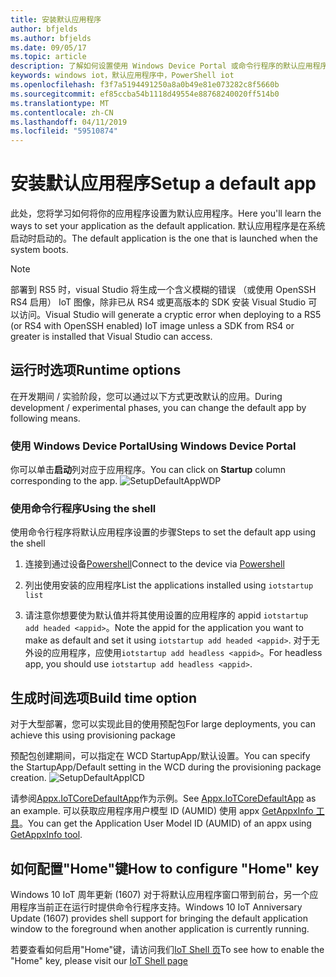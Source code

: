 ```yaml
---
title: 安装默认应用程序
author: bfjelds
ms.author: bfjelds
ms.date: 09/05/17
ms.topic: article
description: 了解如何设置使用 Windows Device Portal 或命令行程序的默认应用程序。
keywords: windows iot，默认应用程序中，PowerShell iot
ms.openlocfilehash: f3f7a5194491250a8a0b49e81e073282c8f5660b
ms.sourcegitcommit: ef85ccba54b1118d49554e88768240020ff514b0
ms.translationtype: MT
ms.contentlocale: zh-CN
ms.lasthandoff: 04/11/2019
ms.locfileid: "59510874"
---
```

# <a name="setup-a-default-app"></a><span data-ttu-id="6f96f-104">安装默认应用程序</span><span class="sxs-lookup"><span data-stu-id="6f96f-104">Setup a default app</span></span>
<span data-ttu-id="6f96f-105">此处，您将学习如何将你的应用程序设置为默认应用程序。</span><span class="sxs-lookup"><span data-stu-id="6f96f-105">Here you'll learn the ways to set your application as the default application.</span></span> <span data-ttu-id="6f96f-106">默认应用程序是在系统启动时启动的。</span><span class="sxs-lookup"><span data-stu-id="6f96f-106">The default application is the one that is launched when the system boots.</span></span>  

> [!NOTE]
> <span data-ttu-id="6f96f-107">部署到 RS5 时，visual Studio 将生成一个含义模糊的错误 （或使用 OpenSSH RS4 启用） IoT 图像，除非已从 RS4 或更高版本的 SDK 安装 Visual Studio 可以访问。</span><span class="sxs-lookup"><span data-stu-id="6f96f-107">Visual Studio will generate a cryptic error when deploying to a RS5 (or RS4 with OpenSSH enabled) IoT image unless a SDK from RS4 or greater is installed that Visual Studio can access.</span></span>

## <a name="runtime-options"></a><span data-ttu-id="6f96f-108">运行时选项</span><span class="sxs-lookup"><span data-stu-id="6f96f-108">Runtime options</span></span>

<span data-ttu-id="6f96f-109">在开发期间 / 实验阶段，您可以通过以下方式更改默认的应用。</span><span class="sxs-lookup"><span data-stu-id="6f96f-109">During development / experimental phases, you can change the default app by following means.</span></span>

### <a name="using-windows-device-portal"></a><span data-ttu-id="6f96f-110">使用 Windows Device Portal</span><span class="sxs-lookup"><span data-stu-id="6f96f-110">Using Windows Device Portal</span></span>

<span data-ttu-id="6f96f-111">你可以单击**启动**列对应于应用程序。</span><span class="sxs-lookup"><span data-stu-id="6f96f-111">You can click on **Startup** column corresponding to the app.</span></span>
![SetupDefaultAppWDP](../media/SetupDefaultApp/DefaultAppWDP.png)

### <a name="using-the-shell"></a><span data-ttu-id="6f96f-113">使用命令行程序</span><span class="sxs-lookup"><span data-stu-id="6f96f-113">Using the shell</span></span>

<span data-ttu-id="6f96f-114">使用命令行程序将默认应用程序设置的步骤</span><span class="sxs-lookup"><span data-stu-id="6f96f-114">Steps to set the default app using the shell</span></span> 

1. <span data-ttu-id="6f96f-115">连接到通过设备[Powershell](../connect-your-device/PowerShell.md)</span><span class="sxs-lookup"><span data-stu-id="6f96f-115">Connect to the device via [Powershell](../connect-your-device/PowerShell.md)</span></span>

2. <span data-ttu-id="6f96f-116">列出使用安装的应用程序</span><span class="sxs-lookup"><span data-stu-id="6f96f-116">List the applications installed using</span></span> `iotstartup list`

3. <span data-ttu-id="6f96f-117">请注意你想要使为默认值并将其使用设置的应用程序的 appid `iotstartup add headed <appid>`。</span><span class="sxs-lookup"><span data-stu-id="6f96f-117">Note the appid for the application you want to make as default and set it using `iotstartup add headed <appid>`.</span></span> <span data-ttu-id="6f96f-118">对于无外设的应用程序，应使用`iotstartup add headless <appid>`。</span><span class="sxs-lookup"><span data-stu-id="6f96f-118">For headless app, you should use `iotstartup add headless <appid>`.</span></span>


## <a name="build-time-option"></a><span data-ttu-id="6f96f-119">生成时间选项</span><span class="sxs-lookup"><span data-stu-id="6f96f-119">Build time option</span></span>

<span data-ttu-id="6f96f-120">对于大型部署，您可以实现此目的使用预配包</span><span class="sxs-lookup"><span data-stu-id="6f96f-120">For large deployments, you can achieve this using provisioning package</span></span>

<span data-ttu-id="6f96f-121">预配包创建期间，可以指定在 WCD StartupApp/默认设置。</span><span class="sxs-lookup"><span data-stu-id="6f96f-121">You can specify the StartupApp/Default setting in the WCD during the provisioning package creation.</span></span>
![SetupDefaultAppICD](../media/SetupDefaultApp/DefaultAppICD.png)

<span data-ttu-id="6f96f-123">请参阅[Appx.IoTCoreDefaultApp](https://github.com/ms-iot/iot-adk-addonkit/tree/master/Workspace/Source-arm/Packages/Appx.IoTCoreDefaultApp/customizations.xml)作为示例。</span><span class="sxs-lookup"><span data-stu-id="6f96f-123">See [Appx.IoTCoreDefaultApp](https://github.com/ms-iot/iot-adk-addonkit/tree/master/Workspace/Source-arm/Packages/Appx.IoTCoreDefaultApp/customizations.xml) as an example.</span></span> <span data-ttu-id="6f96f-124">可以获取应用程序用户模型 ID (AUMID) 使用 appx [GetAppxInfo 工具](https://github.com/ms-iot/iot-adk-addonkit/tree/master/Tools/GetAppxInfo.exe)。</span><span class="sxs-lookup"><span data-stu-id="6f96f-124">You can get the Application User Model ID (AUMID) of an appx using [GetAppxInfo tool](https://github.com/ms-iot/iot-adk-addonkit/tree/master/Tools/GetAppxInfo.exe).</span></span>

## <a name="how-to-configure-home-key"></a><span data-ttu-id="6f96f-125">如何配置"Home"键</span><span class="sxs-lookup"><span data-stu-id="6f96f-125">How to configure "Home" key</span></span>

<span data-ttu-id="6f96f-126">Windows 10 IoT 周年更新 (1607) 对于将默认应用程序窗口带到前台，另一个应用程序当前正在运行时提供命令行程序支持。</span><span class="sxs-lookup"><span data-stu-id="6f96f-126">Windows 10 IoT Anniversary Update (1607) provides shell support for bringing the default application window to the foreground when another application is currently running.</span></span>

<span data-ttu-id="6f96f-127">若要查看如何启用"Home"键，请访问我们[IoT Shell 页](https://docs.microsoft.com/windows/iot-core/develop-your-app/iotcoreshell#switching-between-apps-with-hid-injection-keys)</span><span class="sxs-lookup"><span data-stu-id="6f96f-127">To see how to enable the "Home" key, please visit our [IoT Shell page](https://docs.microsoft.com/windows/iot-core/develop-your-app/iotcoreshell#switching-between-apps-with-hid-injection-keys)</span></span>
